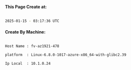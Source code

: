 
   
#### This Page Create at:

```bash

2025-01-15 - 03:17:36 UTC

```

#### Create By Machine:

```bash

Host Name : fv-az1921-478

platform  : Linux-6.8.0-1017-azure-x86_64-with-glibc2.39

Ip Local  : 10.1.0.24

```

